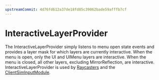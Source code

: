```yaml
---
upstreamCommit: 4d76fd612a37de18fd85c39062bade59afffb7cf
---
```


# InteractiveLayerProvider

The InteractiveLayerProvider simply listens to menu open state events and provides a layer mask for which layers are currently interactive. When the menu is open, only the UI and UIMenu layers are interactive. When the menu is closed, all other layers, excluding MirrorReflection, are interactive. InteractiveLayerProvider is used by [Raycasters](player.md#raycaster) and the [ClientSimInputModule](input.md).
